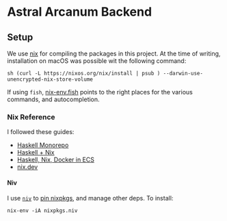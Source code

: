 # Astral Arcanum Backend

## Setup

We use [nix](https://nixos.org/guides/install-nix.html) for compiling the packages in this project. At the time of writing, installation on
macOS was possible wit the following command:

    sh (curl -L https://nixos.org/nix/install | psub ) --darwin-use-unencrypted-nix-store-volume

If using `fish`, [nix-env.fish](https://github.com/lilyball/nix-env.fish) points to the right places
for the various commands, and autocompletion.

### Nix Reference

I followed these guides:

- [Haskell Monorepo](https://github.com/fghibellini/nix-haskell-monorepo)
- [Haskell + Nix](https://github.com/Gabriel439/haskell-nix/)
- [Haskell, Nix, Docker in ECS](https://williamyaoh.com/posts/2019-04-09-deploying-haskell-with-ecs-and-nix.htm)
- [nix.dev](https://nix.dev/tutorials/towards-reproducibility-pinning-nixpkgs.html#)

#### Niv

I use [`niv`](https://github.com/nmattia/niv) to [pin nixpkgs](https://nix.dev/tutorials/towards-reproducibility-pinning-nixpkgs.html#), and manage other deps. To install:

    nix-env -iA nixpkgs.niv

